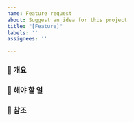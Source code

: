 ```yaml
---
name: Feature request
about: Suggest an idea for this project
title: "[Feature]"
labels: ''
assignees: ''

---
```


### 📝 개요


### 🎯 해야 할 일


### 🔗 참조
